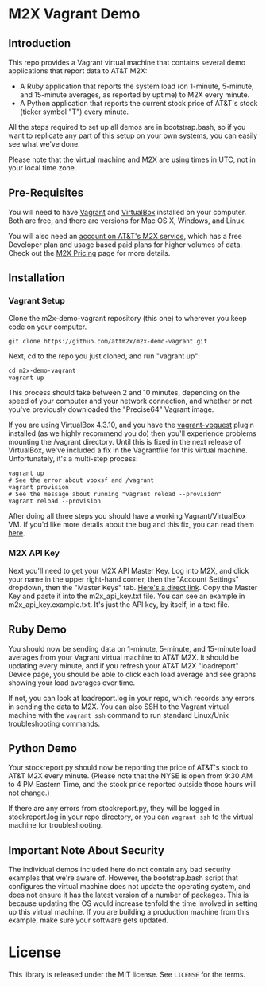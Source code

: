 # M2X Vagrant Demo


## Introduction

This repo provides a Vagrant virtual machine that contains several demo applications that report data to AT&T M2X:

* A Ruby application that reports the system load (on 1-minute, 5-minute, and 15-minute averages, as reported by uptime) to M2X every minute.
* A Python application that reports the current stock price of AT&T's stock (ticker symbol "T") every minute.

All the steps required to set up all demos are in bootstrap.bash, so if you want to replicate any part of this setup on your own systems, you can easily see what we've done.

Please note that the virtual machine and M2X are using times in UTC, not in your local time zone.


## Pre-Requisites

You will need to have [Vagrant](http://www.vagrantup.com/) and [VirtualBox](https://www.virtualbox.org/) installed on your computer. Both are free, and there are versions for Mac OS X, Windows, and Linux.

You will also need an [account on AT&T's M2X service](https://m2x.att.com/signup), which has a free Developer plan and usage based paid plans for higher volumes of data. Check out the [M2X Pricing](https://m2x.att.com/pricing) page for more details.

## Installation

### Vagrant Setup
Clone the m2x-demo-vagrant repository (this one) to wherever you keep code on your computer.

```
git clone https://github.com/attm2x/m2x-demo-vagrant.git
```

Next, cd to the repo you just cloned, and run "vagrant up":

```
cd m2x-demo-vagrant
vagrant up
```

This process should take between 2 and 10 minutes, depending on the speed of your computer and your network connection, and whether or not you've previously downloaded the "Precise64" Vagrant image.

If you are using VirtualBox 4.3.10, and you have the [vagrant-vbguest](https://github.com/dotless-de/vagrant-vbguest) plugin installed (as we highly recommend you do) then you'll experience problems mounting the /vagrant directory. Until this is fixed in the next release of VirtualBox, we've included a fix in the Vagrantfile for this virtual machine. Unfortunately, it's a multi-step process:

```
vagrant up
# See the error about vboxsf and /vagrant
vagrant provision
# See the message about running "vagrant reload --provision"
vagrant reload --provision
```

After doing all three steps you should have a working Vagrant/VirtualBox VM. If you'd like more details about the bug and this fix, you can read them [here](http://schof.org/2014/03/31/working-around-virtualbox-bug-12879/).

### M2X API Key

Next you'll need to get your M2X API Master Key. Log into M2X, and click your name in the upper right-hand corner, then the "Account Settings" dropdown, then the "Master Keys" tab. [Here's a direct link](https://m2x.att.com/account#master-keys-tab). Copy the Master Key and paste it into the m2x_api_key.txt file. You can see an example in m2x_api_key.example.txt. It's just the API key, by itself, in a text file.


## Ruby Demo

You should now be sending data on 1-minute, 5-minute, and 15-minute load averages from your Vagrant virtual machine to AT&T M2X. It should be updating every minute, and if you refresh your AT&T M2X "loadreport" Device page, you should be able to click each load average and see graphs showing your load averages over time.

If not, you can look at loadreport.log in your repo, which records any errors in sending the data to M2X. You can also SSH to the Vagrant virtual machine with the ```vagrant ssh``` command to run standard Linux/Unix troubleshooting commands.


## Python Demo

Your stockreport.py should now be reporting the price of AT&T's stock to AT&T M2X every minute. (Please note that the NYSE is open from 9:30 AM to 4 PM Eastern Time, and the stock price reported outside those hours will not change.)

If there are any errors from stockreport.py, they will be logged in stockreport.log in your repo directory, or you can ```vagrant ssh``` to the virtual machine for troubleshooting.

## Important Note About Security

The individual demos included here do not contain any bad security examples that we're aware of. However, the bootstrap.bash script that configures the virtual machine does not update the operating system, and does not ensure it has the latest version of a number of packages. This is because updating the OS would increase tenfold the time involved in setting up this virtual machine. If you are building a production machine from this example, make sure your software gets updated.

License
=======

This library is released under the MIT license. See ``LICENSE`` for the terms.
